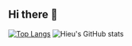 ## Hi there 👋
[![Top Langs](https://github-readme-stats.vercel.app/api/top-langs/?username=hieutrpham&show_icons=true&theme=tokyonight)](https://github.com/hieutrpham/github-readme-stats)
![Hieu's GitHub stats](https://github-readme-stats.vercel.app/api?username=hieutrpham&show_icons=true&theme=tokyonight)
<!--
**hieutrpham/hieutrpham** is a ✨ _special_ ✨ repository because its `README.md` (this file) appears on your GitHub profile.

Here are some ideas to get you started:

- 🔭 I’m currently working on ...
- 🌱 I’m currently learning ...
- 👯 I’m looking to collaborate on ...
- 🤔 I’m looking for help with ...
- 💬 Ask me about ...
- 📫 How to reach me: ...
- 😄 Pronouns: ...
- ⚡ Fun fact: ...
-->
